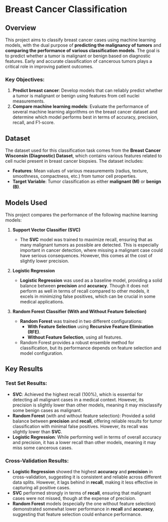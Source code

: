 # Breast Cancer Classification

## Overview

This project aims to classify breast cancer cases using machine learning models, with the dual purpose of **predicting the malignancy of tumors** and **comparing the performance of various classification models**. The goal is to predict whether a tumor is malignant or benign based on diagnostic features. Early and accurate classification of cancerous tumors plays a critical role in improving patient outcomes.

### Key Objectives:
1. **Predict breast cancer**: Develop models that can reliably predict whether a tumor is malignant or benign using features from cell nuclei measurements.
2. **Compare machine learning models**: Evaluate the performance of several machine learning algorithms on the breast cancer dataset and determine which model performs best in terms of accuracy, precision, recall, and F1-score.

## Dataset

The dataset used for this classification task comes from the **Breast Cancer Wisconsin (Diagnostic) Dataset**, which contains various features related to cell nuclei present in breast cancer biopsies. The dataset includes:

- **Features**: Mean values of various measurements (radius, texture, smoothness, compactness, etc.) from tumor cell properties.
- **Target Variable**: Tumor classification as either **malignant (M)** or **benign (B)**.

## Models Used

This project compares the performance of the following machine learning models:

1. **Support Vector Classifier (SVC)**
   - The **SVC** model was trained to maximize recall, ensuring that as many malignant tumors as possible are detected. This is especially important in cancer detection, where missing a malignant case could have serious consequences. However, this comes at the cost of slightly lower precision.

2. **Logistic Regression**
   - **Logistic Regression** was used as a baseline model, providing a solid balance between **precision** and **accuracy**. Though it does not perform as well in terms of recall compared to other models, it excels in minimizing false positives, which can be crucial in some medical applications.

3. **Random Forest Classifier (With and Without Feature Selection)**
   - **Random Forest** was trained in two different configurations:
     - **With Feature Selection** using **Recursive Feature Elimination (RFE)**.
     - **Without Feature Selection**, using all features.
   - Random Forest provides a robust ensemble method for classification, but its performance depends on feature selection and model configuration.

## Key Results

### Test Set Results:

- **SVC**: Achieved the highest recall (100%), which is essential for detecting all malignant cases in a medical context. However, its precision is slightly lower than other models, meaning it may misclassify some benign cases as malignant.
- **Random Forest** (with and without feature selection): Provided a solid balance between **precision** and **recall**, offering reliable results for tumor classification with minimal false positives. However, its recall was slightly lower than **SVC**.
- **Logistic Regression**: While performing well in terms of overall accuracy and precision, it has a lower recall than other models, meaning it may miss some cancerous cases.

### Cross-Validation Results:

- **Logistic Regression** showed the highest **accuracy** and **precision** in cross-validation, suggesting it is consistent and reliable across different data splits. However, it lags behind in **recall**, making it less effective in capturing all positive cases.
- **SVC** performed strongly in terms of **recall**, ensuring that malignant cases were not missed, though at the expense of precision.
- **Random Forest** models (especially the one without feature selection) demonstrated somewhat lower performance in **recall** and **accuracy**, suggesting that feature selection could enhance performance.
